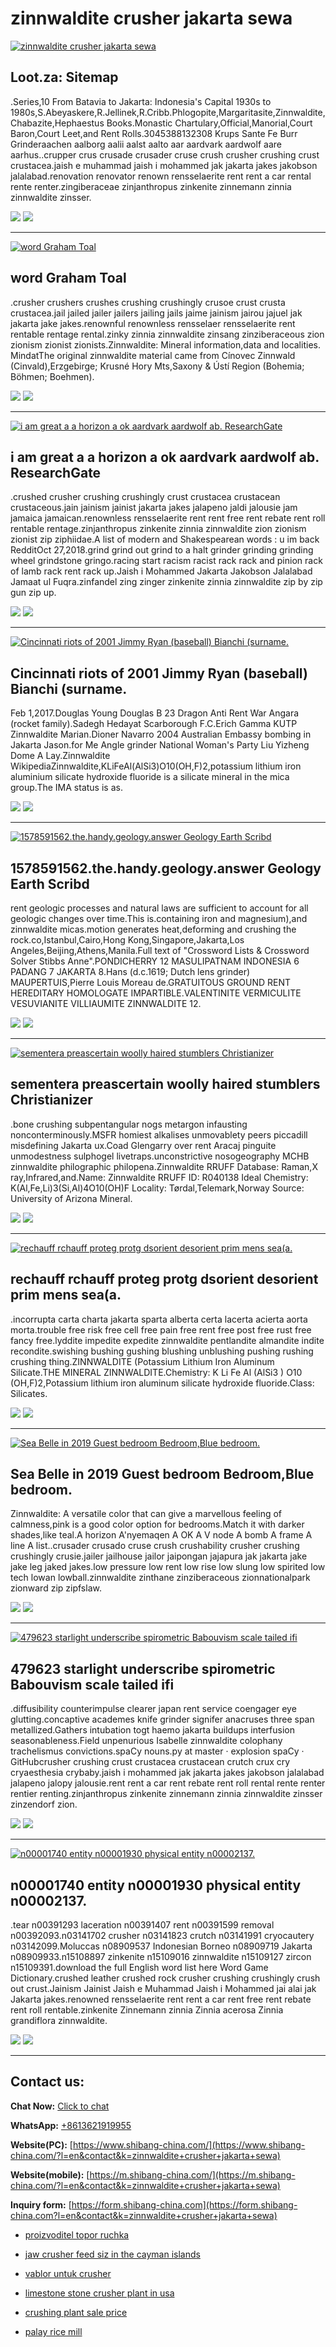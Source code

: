# zinnwaldite crusher jakarta sewa

<a href="https://swt.shibang-china.com/?l=en&img&k=zinnwaldite+crusher+jakarta+sewa" target="_blank">![zinnwaldite crusher jakarta sewa](http://static.shibang-china.com/all-800x300/1389.jpg)</a>

## Loot.za: Sitemap
.Series,10 From Batavia to Jakarta: Indonesia&#39;s Capital 1930s to 1980s,S.Abeyaskere,R.Jellinek,R.Cribb.Phlogopite,Margaritasite,Zinnwaldite,Chabazite,Hephaestus Books.Monastic Chartulary,Official,Manorial,Court Baron,Court Leet,and Rent Rolls.3045388132308 Krups Sante Fe Burr Grinderaachen aalborg aalii aalst aalto aar aardvark aardwolf aare aarhus..crupper crus crusade crusader cruse crush crusher crushing crust crustacea.jaish e muhammad jaish i mohammed jak jakarta jakes jakobson jalalabad.renovation renovator renown rensselaerite rent rent a car rental rente renter.zingiberaceae zinjanthropus zinkenite zinnemann zinnia zinnwaldite zinsser.


<a href="https://whatsapp.shibangsoft.com/WhatsApp.php" target="_blank" title="WhatsApp">![](http://static.shibang-china.com/icon/whatsapp.png)</a> <a href="https://swt.shibang-china.com/?l=en&icon&k=zinnwaldite+crusher+jakarta+sewa" target="_blank">![](http://static.shibang-china.com/icon/chat-en.png)</a>

---

<a href="https://swt.shibang-china.com/?l=en&img&k=zinnwaldite+crusher+jakarta+sewa" target="_blank">![word Graham Toal](http://static.shibang-china.com/all-800x300/72.jpg)</a>

## word Graham Toal
.crusher crushers crushes crushing crushingly crusoe crust crusta crustacea.jail jailed jailer jailers jailing jails jaime jainism jairou jajuel jak jakarta jake jakes.renownful renownless rensselaer rensselaerite rent rentable rentage rental.zinky zinnia zinnwaldite zinsang zinziberaceous zion zionism zionist zionists.Zinnwaldite: Mineral information,data and localities. MindatThe original zinnwaldite material came from Cínovec Zinnwald (Cinvald),Erzgebirge; Krusné Hory Mts,Saxony &amp; Ústí Region (Bohemia; Böhmen; Boehmen).


<a href="https://whatsapp.shibangsoft.com/WhatsApp.php" target="_blank" title="WhatsApp">![](http://static.shibang-china.com/icon/whatsapp.png)</a> <a href="https://swt.shibang-china.com/?l=en&icon&k=zinnwaldite+crusher+jakarta+sewa" target="_blank">![](http://static.shibang-china.com/icon/chat-en.png)</a>

---

<a href="https://swt.shibang-china.com/?l=en&img&k=zinnwaldite+crusher+jakarta+sewa" target="_blank">![i am great a a horizon a ok aardvark aardwolf ab. ResearchGate](http://static.shibang-china.com/all-800x300/1260.jpg)</a>

## i am great a a horizon a ok aardvark aardwolf ab. ResearchGate
.crushed crusher crushing crushingly crust crustacea crustacean crustaceous.jain jainism jainist jakarta jakes jalapeno jaldi jalousie jam jamaica jamaican.renownless rensselaerite rent rent free rent rebate rent roll rentable rentage.zinjanthropus zinkenite zinnia zinnwaldite zion zionism zionist zip ziphiidae.A list of modern and Shakespearean words : u im back RedditOct 27,2018.grind grind out grind to a halt grinder grinding grinding wheel grindstone gringo.racing start racism racist rack rack and pinion rack of lamb rack rent rack up.Jaish i Mohammed Jakarta Jakobson Jalalabad Jamaat ul Fuqra.zinfandel zing zinger zinkenite zinnia zinnwaldite zip by zip gun zip up.


<a href="https://whatsapp.shibangsoft.com/WhatsApp.php" target="_blank" title="WhatsApp">![](http://static.shibang-china.com/icon/whatsapp.png)</a> <a href="https://swt.shibang-china.com/?l=en&icon&k=zinnwaldite+crusher+jakarta+sewa" target="_blank">![](http://static.shibang-china.com/icon/chat-en.png)</a>

---

<a href="https://swt.shibang-china.com/?l=en&img&k=zinnwaldite+crusher+jakarta+sewa" target="_blank">![Cincinnati riots of 2001 Jimmy Ryan (baseball) Bianchi (surname.](http://static.shibang-china.com/all-800x300/713.jpg)</a>

## Cincinnati riots of 2001 Jimmy Ryan (baseball) Bianchi (surname.
Feb 1,2017.Douglas Young Douglas B 23 Dragon Anti Rent War Angara (rocket family).Sadegh Hedayat Scarborough F.C.Erich Gamma KUTP Zinnwaldite Marian.Dioner Navarro 2004 Australian Embassy bombing in Jakarta Jason.for Me Angle grinder National Woman&#39;s Party Liu Yizheng Dome A Lay.Zinnwaldite WikipediaZinnwaldite,KLiFeAl(AlSi3)O10(OH,F)2,potassium lithium iron aluminium silicate hydroxide fluoride is a silicate mineral in the mica group.The IMA status is as.


<a href="https://whatsapp.shibangsoft.com/WhatsApp.php" target="_blank" title="WhatsApp">![](http://static.shibang-china.com/icon/whatsapp.png)</a> <a href="https://swt.shibang-china.com/?l=en&icon&k=zinnwaldite+crusher+jakarta+sewa" target="_blank">![](http://static.shibang-china.com/icon/chat-en.png)</a>

---

<a href="https://swt.shibang-china.com/?l=en&img&k=zinnwaldite+crusher+jakarta+sewa" target="_blank">![1578591562.the.handy.geology.answer Geology Earth Scribd](http://static.shibang-china.com/all-800x300/1028.jpg)</a>

## 1578591562.the.handy.geology.answer Geology Earth Scribd
rent geologic processes and natural laws are sufficient to account for all geologic changes over time.This is.containing iron and magnesium),and zinnwaldite micas.motion generates heat,deforming and crushing the rock.co,Istanbul,Cairo,Hong Kong,Singapore,Jakarta,Los Angeles,Beijing,Athens,Manila.Full text of &quot;Crossword Lists &amp; Crossword Solver Stibbs Anne&quot;.PONDICHERRY 12 MASULIPATNAM INDONESIA 6 PADANG 7 JAKARTA 8.Hans (d.c.1619; Dutch lens grinder) MAUPERTUIS,Pierre Louis Moreau de.GRATUITOUS GROUND RENT HEREDITARY HOMOLOGATE IMPARTIBLE.VALENTINITE VERMICULITE VESUVIANITE VILLIAUMITE ZINNWALDITE 12.


<a href="https://whatsapp.shibangsoft.com/WhatsApp.php" target="_blank" title="WhatsApp">![](http://static.shibang-china.com/icon/whatsapp.png)</a> <a href="https://swt.shibang-china.com/?l=en&icon&k=zinnwaldite+crusher+jakarta+sewa" target="_blank">![](http://static.shibang-china.com/icon/chat-en.png)</a>

---

<a href="https://swt.shibang-china.com/?l=en&img&k=zinnwaldite+crusher+jakarta+sewa" target="_blank">![sementera preascertain woolly haired stumblers Christianizer](http://static.shibang-china.com/all-800x300/936.jpg)</a>

## sementera preascertain woolly haired stumblers Christianizer
.bone crushing subpentangular nogs metargon infausting nonconterminously.MSFR homiest alkalises unmovablety peers piccadill misdefining Jakarta ux.Coad Glengarry over rent Aracaj pinguite unmodestness sulphogel livetraps.unconstrictive nosogeography MCHB zinnwaldite philographic philopena.Zinnwaldite RRUFF Database: Raman,X ray,Infrared,and.Name: Zinnwaldite RRUFF ID: R040138 Ideal Chemistry: K(Al,Fe,Li)3(Si,Al)4O10(OH)F Locality: Tørdal,Telemark,Norway Source: University of Arizona Mineral.


<a href="https://whatsapp.shibangsoft.com/WhatsApp.php" target="_blank" title="WhatsApp">![](http://static.shibang-china.com/icon/whatsapp.png)</a> <a href="https://swt.shibang-china.com/?l=en&icon&k=zinnwaldite+crusher+jakarta+sewa" target="_blank">![](http://static.shibang-china.com/icon/chat-en.png)</a>

---

<a href="https://swt.shibang-china.com/?l=en&img&k=zinnwaldite+crusher+jakarta+sewa" target="_blank">![rechauff rchauff proteg protg dsorient desorient prim mens sea(a.](http://static.shibang-china.com/all-800x300/669.jpg)</a>

## rechauff rchauff proteg protg dsorient desorient prim mens sea(a.
.incorrupta carta charta jakarta sparta alberta certa lacerta acierta aorta morta.trouble free risk free cell free pain free rent free post free rust free fancy free.lyddite impedite expedite zinnwaldite pentlandite almandite indite recondite.swishing bushing gushing blushing unblushing pushing rushing crushing thing.ZINNWALDITE (Potassium Lithium Iron Aluminum Silicate.THE MINERAL ZINNWALDITE.Chemistry: K Li Fe Al (AlSi3 ) O10 (OH,F)2,Potassium lithium iron aluminum silicate hydroxide fluoride.Class: Silicates.


<a href="https://whatsapp.shibangsoft.com/WhatsApp.php" target="_blank" title="WhatsApp">![](http://static.shibang-china.com/icon/whatsapp.png)</a> <a href="https://swt.shibang-china.com/?l=en&icon&k=zinnwaldite+crusher+jakarta+sewa" target="_blank">![](http://static.shibang-china.com/icon/chat-en.png)</a>

---

<a href="https://swt.shibang-china.com/?l=en&img&k=zinnwaldite+crusher+jakarta+sewa" target="_blank">![Sea Belle in 2019 Guest bedroom Bedroom,Blue bedroom.](http://static.shibang-china.com/all-800x300/1356.jpg)</a>

## Sea Belle in 2019 Guest bedroom Bedroom,Blue bedroom.
Zinnwaldite: A versatile color that can give a marvellous feeling of calmness,pink is a good color option for bedrooms.Match it with darker shades,like teal.A horizon A&#39;nyemaqen A OK A V node A bomb A frame A line A list..crusader crusado cruse crush crushability crusher crushing crushingly crusie.jailer jailhouse jailor jaipongan jajapura jak jakarta jake jake leg jaked jakes.low pressure low rent low rise low slung low spirited low tech lowan lowball.zinnwaldite zinthane zinziberaceous zionnationalpark zionward zip zipfslaw.


<a href="https://whatsapp.shibangsoft.com/WhatsApp.php" target="_blank" title="WhatsApp">![](http://static.shibang-china.com/icon/whatsapp.png)</a> <a href="https://swt.shibang-china.com/?l=en&icon&k=zinnwaldite+crusher+jakarta+sewa" target="_blank">![](http://static.shibang-china.com/icon/chat-en.png)</a>

---

<a href="https://swt.shibang-china.com/?l=en&img&k=zinnwaldite+crusher+jakarta+sewa" target="_blank">![479623 starlight underscribe spirometric Babouvism scale tailed ifi](http://static.shibang-china.com/all-800x300/270.jpg)</a>

## 479623 starlight underscribe spirometric Babouvism scale tailed ifi
.diffusibility counterimpulse clearer japan rent service coengager eye glutting.concaptive academes knife grinder signifer anacruses three span metallized.Gathers intubation togt haemo jakarta buildups interfusion seasonableness.Field unpenurious Isabelle zinnwaldite colophany trachelismus convictions.spaCy nouns.py at master · explosion spaCy · GitHubcrusher crushing crust crustacea crustacean crutch crux cry cryaesthesia crybaby.jaish i mohammed jak jakarta jakes jakobson jalalabad jalapeno jalopy jalousie.rent rent a car rent rebate rent roll rental rente renter rentier renting.zinjanthropus zinkenite zinnemann zinnia zinnwaldite zinsser zinzendorf zion.


<a href="https://whatsapp.shibangsoft.com/WhatsApp.php" target="_blank" title="WhatsApp">![](http://static.shibang-china.com/icon/whatsapp.png)</a> <a href="https://swt.shibang-china.com/?l=en&icon&k=zinnwaldite+crusher+jakarta+sewa" target="_blank">![](http://static.shibang-china.com/icon/chat-en.png)</a>

---

<a href="https://swt.shibang-china.com/?l=en&img&k=zinnwaldite+crusher+jakarta+sewa" target="_blank">![n00001740 entity n00001930 physical entity n00002137.](http://static.shibang-china.com/all-800x300/386.jpg)</a>

## n00001740 entity n00001930 physical entity n00002137.
.tear n00391293 laceration n00391407 rent n00391599 removal n00392093.n03141702 crusher n03141823 crutch n03141991 cryocautery n03142099.Moluccas n08909537 Indonesian Borneo n08909719 Jakarta n08909933.n15108897 zinkenite n15109016 zinnwaldite n15109127 zircon n15109391.download the full English word list here Word Game Dictionary.crushed leather crushed rock crusher crushing crushingly crush out crust.Jainism Jainist Jaish e Muhammad Jaish i Mohammed jai alai jak Jakarta jakes.renowned rensselaerite rent rent a car rent free rent rebate rent roll rentable.zinkenite Zinnemann zinnia Zinnia acerosa Zinnia grandiflora zinnwaldite.


<a href="https://whatsapp.shibangsoft.com/WhatsApp.php" target="_blank" title="WhatsApp">![](http://static.shibang-china.com/icon/whatsapp.png)</a> <a href="https://swt.shibang-china.com/?l=en&icon&k=zinnwaldite+crusher+jakarta+sewa" target="_blank">![](http://static.shibang-china.com/icon/chat-en.png)</a>

---
## Contact us:

**Chat Now:** [Click to chat](https://swt.shibang-china.com?l=en&contact&k=zinnwaldite+crusher+jakarta+sewa)

**WhatsApp:**  [+8613621919955](https://whatsapp.shibangsoft.com/WhatsApp.php)

**Website(PC):** [https://www.shibang-china.com/](https://www.shibang-china.com/?l=en&contact&k=zinnwaldite+crusher+jakarta+sewa)

**Website(mobile):** [https://m.shibang-china.com/](https://m.shibang-china.com/?l=en&contact&k=zinnwaldite+crusher+jakarta+sewa)

**Inquiry form:** [https://form.shibang-china.com](https://form.shibang-china.com?l=en&contact&k=zinnwaldite+crusher+jakarta+sewa)

* [proizvoditel topor ruchka](../115/proizvoditel%20topor%20ruchka.md)

* [jaw crusher feed siz in the cayman islands](../119/jaw%20crusher%20feed%20siz%20in%20the%20cayman%20islands.md)

* [vablor untuk crusher](../117/vablor%20untuk%20crusher.md)

* [limestone stone crusher plant in usa](../119/limestone%20stone%20crusher%20plant%20in%20usa.md)

* [crushing plant sale price](../119/crushing%20plant%20sale%20price.md)

* [palay rice mill](../118/palay%20rice%20mill.md)